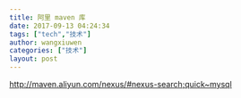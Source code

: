 ```yaml
---
title: 阿里 maven 库
date: 2017-09-13 04:24:34
tags: ["tech","技术"]
author: wangxiuwen
categories: ["技术"]
layout: post
---
```


http://maven.aliyun.com/nexus/#nexus-search;quick~mysql